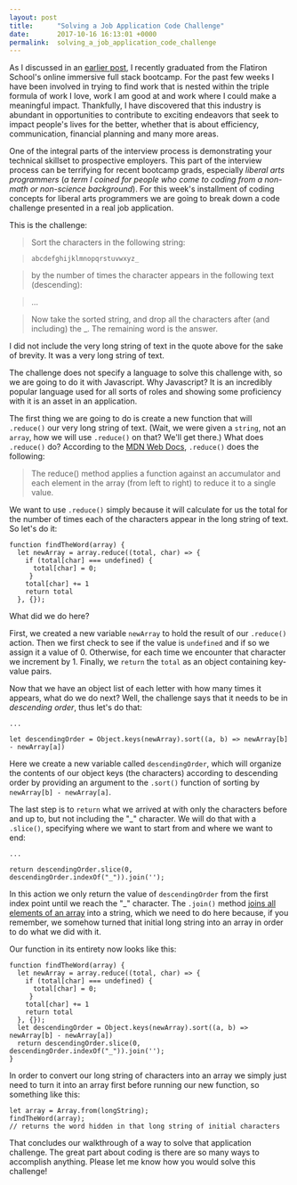 ```yaml
---
layout: post
title:      "Solving a Job Application Code Challenge"
date:       2017-10-16 16:13:01 +0000
permalink:  solving_a_job_application_code_challenge
---
```



As I discussed in an [earlier post](https://dev.to/benhayehudi/beginning-the-coding-job-search), I recently graduated from the Flatiron School's online immersive full stack bootcamp. For the past few weeks I have been involved in trying to find work that is nested within the triple formula of work I love, work I am good at and work where I could make a meaningful impact. Thankfully, I have discovered that this industry is abundant in opportunities to contribute to exciting endeavors that seek to impact people's lives for the better, whether that is about efficiency, communication, financial planning and many more areas. 

One of the integral parts of the interview process is demonstrating your technical skillset to prospective employers. This part of the interview process can be terrifying for recent bootcamp grads, especially *liberal arts programmers* (*a term I coined for people who come to coding from a non-math or non-science background*). For this week's installment of coding concepts for liberal arts programmers we are going to break down a code challenge presented in a real job application.

This is the challenge:


> Sort the characters in the following string:

> `abcdefghijklmnopqrstuvwxyz_`

> by the number of times the character appears in the following text (descending):

> ...

> Now take the sorted string, and drop all the characters after (and including) the  _. The remaining word is the answer.

I did not include the very long string of text in the quote above for the sake of brevity. It was a very long string of text. 

The challenge does not specify a language to solve this challenge with, so we are going to do it with Javascript. Why Javascript? It is an incredibly popular language used for all sorts of roles and showing some proficiency with it is an asset in an application. 

The first thing we are going to do is create a new function that will `.reduce()` our very long string of text. (Wait, we were given a `string`, not an `array`, how we will use `.reduce()` on that? We'll get there.) What does `.reduce()` do? According to the [MDN Web Docs](https://developer.mozilla.org/en-US/docs/Web/JavaScript/Reference/Global_Objects/Array/Reduce?v=b), `.reduce()` does the following:

> The reduce() method applies a function against an accumulator and each element in the array (from left to right) to reduce it to a single value. 

We want to use `.reduce()` simply because it will calculate for us the total for the number of times each of the characters appear in the long string of text. So let's do it:

```
function findTheWord(array) {
  let newArray = array.reduce((total, char) => {
    if (total[char] === undefined) {
      total[char] = 0;
     }
    total[char] += 1
    return total
  }, {}); 
```

What did we do here?

First, we created a new variable `newArray` to hold the result of our `.reduce()` action. Then we first check to see if the value is `undefined` and if so we assign it a value of 0. Otherwise, for each time we encounter that character we increment by 1. Finally, we `return` the `total` as an object containing key-value pairs. 

Now that we have an object list of each letter with how many times it appears, what do we do next? Well, the challenge says that it needs to be in *descending order*, thus let's do that:

```
...

let descendingOrder = Object.keys(newArray).sort((a, b) => newArray[b] - newArray[a])
```

Here we create a new variable called `descendingOrder`, which will organize the contents of our object keys (the characters) according to descending order by providing an argument to the `.sort()` function of sorting by `newArray[b] - newArray[a]`.

The last step is to `return` what we arrived at with only the characters before and up to, but not including the "_" character. We will do that with a `.slice()`, specifying where we want to start from and where we want to end:

```
...

return descendingOrder.slice(0, descendingOrder.indexOf("_")).join('');

```

In this action we only return the value of `descendingOrder` from the first index point until we reach the "_" character. The `.join()` method [joins all elements of an array](https://developer.mozilla.org/en-US/docs/Web/JavaScript/Reference/Global_Objects/Array/join) into a string, which we need to do here because, if you remember, we somehow turned that initial long string into an array in order to do what we did with it. 

Our function in its entirety now looks like this:

```
function findTheWord(array) {
  let newArray = array.reduce((total, char) => {
    if (total[char] === undefined) {
      total[char] = 0;
     }
    total[char] += 1
    return total
  }, {}); 
  let descendingOrder = Object.keys(newArray).sort((a, b) => newArray[b] - newArray[a])
  return descendingOrder.slice(0, descendingOrder.indexOf("_")).join('');
}
```

In order to convert our long string of characters into an array we simply just need to turn it into an array first before running our new function, so something like this:

```
let array = Array.from(longString);
findTheWord(array);
// returns the word hidden in that long string of initial characters
```

That concludes our walkthrough of a way to solve that application challenge. The great part about coding is there are so many ways to accomplish anything. Please let me know how you would solve this challenge!  
